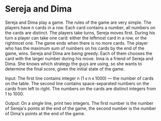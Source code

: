 # Sereja and Dima
Sereja and Dima play a game. The rules of the game are very simple. The players have n cards in a row. Each card contains a number, all numbers on the cards are distinct. The players take turns, Sereja moves first. During his turn a player can take one card: either the leftmost card in a row, or the rightmost one. The game ends when there is no more cards. The player who has the maximum sum of numbers on his cards by the end of the game, wins.
Sereja and Dima are being greedy. Each of them chooses the card with the larger number during his move.
Inna is a friend of Sereja and Dima. She knows which strategy the guys are using, so she wants to determine the final score, given the initial state of the game.

Input: The first line contains integer n (1 ≤ n ≤ 1000) — the number of cards on the table. The second line contains space-separated numbers on the cards from left to right. The numbers on the cards are distinct integers from 1 to 1000.

Output: On a single line, print two integers. The first number is the number of Sereja's points at the end of the game, the second number is the number of Dima's points at the end of the game.